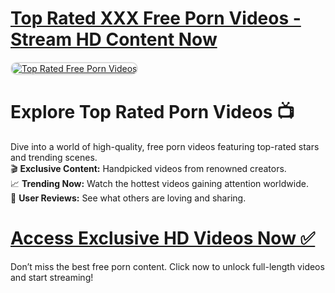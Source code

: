# <a href="https://shorto.link/aDxCr">Top Rated XXX Free Porn Videos - Stream HD Content Now</a>

<meta charset="UTF-8">
<meta name="viewport" content="width=device-width, initial-scale=1.0">
</head>
<body>

<a href="https://shorto.link/aDxCr" title="Top Rated Free Porn">
    <img src="https://i.ibb.co/Z8BZM6N/df.jpg" alt="Top Rated Free Porn Videos" style="max-width: 100%; border: 2px solid #ddd; border-radius: 10px;">
</a>

# Explore Top Rated Porn Videos 📺

Dive into a world of high-quality, free porn videos featuring top-rated stars and trending scenes.  
🎬 **Exclusive Content:** Handpicked videos from renowned creators.  
📈 **Trending Now:** Watch the hottest videos gaining attention worldwide.  
💬 **User Reviews:** See what others are loving and sharing.

# <a href="https://shorto.link/aDxCr">Access Exclusive HD Videos Now ✅</a>

Don’t miss the best free porn content. Click now to unlock full-length videos and start streaming!
